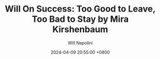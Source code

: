 ---
title: "Will On Success: Too Good to Leave, Too Bad to Stay by Mira Kirshenbaum"
author: Will Napolini
date: 2024-04-09 20:55:00 +0800
categories: [Mindset, Book-summaries]
tags:
  [
    too-good-to-leave-too-bad-to-stay,
    too-good-to-leave,
    too-bad-to-stay,
    mira-kirshenbaum,
    relationships,
    personal-growth,
    self-help,
    love-and-relationships,
    emotional-intelligence,
    relationship-advice,
    psychology-of-love,
    decision-making,
    when-to-stay-when-to-go,
    modern-romance,
    mira-kirshenbaum-too-good-to-leave-too-bad-to-stay,
    finding-balance,
    happiness,
    relationship-dynamics,
    breaking-up,
    commitment,
    self-awareness
  ]
image: https://pbs.twimg.com/media/GO2IS6LXEAA4lMv?format=jpg&name=large
alt: "Will On Success: Too Good to Leave, Too Bad to Stay by Mira Kirshenbaum"
fallback:
  - 
  # Replace with the URL of your backup image
  -
  # Replace with the URL of your backup image
---